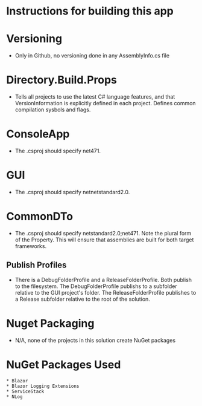 <H1> Instructions for building this app 

# Versioning
- Only in Github, no versioning done in any AssemblyInfo.cs file

# Directory.Build.Props
- Tells all projects to use the latest C# language features, and that VersionInformation is explicitly defined in each project. Defines common compilation sysbols and flags.

# ConsoleApp
- The .csproj should specify <TargetFramework>net471</TargetFramework>.

# GUI
- The .csproj should specify <TargetFramework>netnetstandard2.0</TargetFramework>.

# CommonDTo
- The .csproj should specify <TargetFrameworks>netstandard2.0;net471</TargetFrameworks>. Note the plural form of the Property. This will ensure that assemblies are built for both target frameworks.

## Publish Profiles
- There is a DebugFolderProfile and a ReleaseFolderProfile. Both publish to the filesystem. The DebugFolderProfile publishs to a subfolder relative to the GUI project's folder. The ReleaseFolderProfile publishes to a Release subfolder relative to the root of the solution.

# Nuget Packaging
- N/A, none of the projects in this solution create NuGet packages

# NuGet Packages Used
    * Blazor
    * Blazor Logging Extensions
	* ServiceStack
	* NLog
